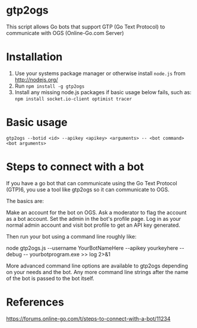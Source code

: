 gtp2ogs
=======

This script allows Go bots that support GTP (Go Text Protocol) to communicate
with OGS (Online-Go.com Server)

Installation
============

  1. Use your systems package manager or otherwise install `node.js` from http://nodejs.org/
  2. Run
    ```
    npm install -g gtp2ogs
    ```
  3. Install any missing node.js packages if basic usage below fails, such as:
    ```
    npm install socket.io-client optimist tracer
    ```


Basic usage
===========

```
gtp2ogs --botid <id> --apikey <apikey> <arguments> -- <bot command> <bot arguments>
```

Steps to connect with a bot
=================================
If you have a go bot that can communicate using the Go Text Protocol (GTP)6, you use a tool like gtp2ogs so it can communicate to OGS.

The basics are:

Make an account for the bot on OGS.
Ask a moderator to flag the account as a bot account.
Set the admin in the bot's profile page.
Log in as your normal admin account and visit bot profile to get an API key generated.

Then run your bot using a command line roughly like:

node gtp2ogs.js --username YourBotNameHere --apikey yourkeyhere --debug -- yourbotprogram.exe >> log 2>&1

More advanced command line options are available to gtp2ogs depending on your needs and the bot. Any more command line strings after the name of the bot is passed to the bot itself.

References
=================================

https://forums.online-go.com/t/steps-to-connect-with-a-bot/11234

